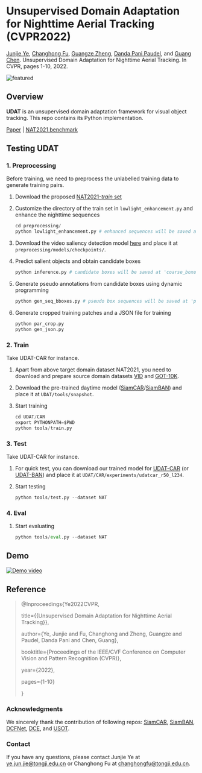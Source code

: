 # Unsupervised Domain Adaptation for Nighttime Aerial Tracking (CVPR2022)

[Junjie Ye](https://jayye99.github.io/), [Changhong Fu](https://vision4robotics.github.io/authors/changhong-fu/), [Guangze Zheng](https://zhengguangze.netlify.app/), [Danda Pani Paudel](https://people.ee.ethz.ch/~paudeld/), and [Guang Chen](https://ispc-group.github.io/). Unsupervised Domain Adaptation for Nighttime Aerial Tracking. In CVPR, pages 1-10, 2022.

![featured](https://github.com/vision4robotics/UDAT/blob/main/img/featured.png)

## Overview

**UDAT** is an unsupervised domain adaptation framework for visual object tracking. This repo contains its Python implementation.

[Paper](https://arxiv.org/abs/2203.10541) | [NAT2021 benchmark](https://pan.baidu.com/s/14QWmugCuGUvh2diV2i9bMw?pwd=v4rr)

## Testing UDAT

### 1. Preprocessing

Before training, we need to preprocess the unlabelled training data to generate training pairs.

1. Download the proposed [NAT2021-*train* set](https://pan.baidu.com/s/14QWmugCuGUvh2diV2i9bMw?pwd=v4rr)

2. Customize the directory of the train set in `lowlight_enhancement.py` and enhance the nighttime sequences

   ```python
   cd preprocessing/
   python lowlight_enhancement.py # enhanced sequences will be saved at '/YOUR/PATH/NAT2021/train/data_seq_enhanced/'
   ```

3. Download the video saliency detection model [here](https://drive.google.com/file/d/1Fuw3oC86AqZhH5F3pko_aqAMhPtQyt6j/view?usp=sharing) and place it at `preprocessing/models/checkpoints/`.

4. Predict salient objects and obtain candidate boxes

   ``` python
   python inference.py # candidate boxes will be saved at 'coarse_boxes/' as .npy
   ```

5. Generate pseudo annotations from candidate boxes using dynamic programming

   ``` python
   python gen_seq_bboxes.py # pseudo box sequences will be saved at 'pseudo_anno/'
   ```

6. Generate cropped training patches and a JSON file for training

   ``` py
   python par_crop.py
   python gen_json.py
   ```

### 2. Train

Take UDAT-CAR for instance.

1. Apart from above target domain dataset NAT2021, you need to download and prepare source domain datasets [VID](https://image-net.org/challenges/LSVRC/2017/) and [GOT-10K](http://got-10k.aitestunion.com/downloads).

2. Download the pre-trained daytime model ([SiamCAR](https://drive.google.com/drive/folders/11Jimzxj9QONOACJBKzMQ9La6GZhA73QD?usp=sharing)/[SiamBAN](https://drive.google.com/drive/folders/17Uz3dZFOtx-uU7J4t48_nAfPXvNsQAAq?usp=sharing)) and place it at `UDAT/tools/snapshot`.

3. Start training

   ``` python
   cd UDAT/CAR
   export PYTHONPATH=$PWD
   python tools/train.py
   ```

### 3. Test
Take UDAT-CAR for instance.
1. For quick test, you can download our trained model for [UDAT-CAR](https://drive.google.com/file/d/1DccbQ4nh2rlni8RVykTNzuHXJgSvNE4G/view?usp=sharing) (or [UDAT-BAN](https://drive.google.com/file/d/1nKyzA0ohOmrvSvypM-0cCvGNo93ZvdLp/view?usp=sharing)) and place it at `UDAT/CAR/experiments/udatcar_r50_l234`.

2. Start testing

    ```python
    python tools/test.py --dataset NAT
    ```

### 4. Eval

1. Start evaluating
    ``` python
    python tools/eval.py --dataset NAT
    ```

## Demo
[![Demo video](https://res.cloudinary.com/marcomontalbano/image/upload/v1647705190/video_to_markdown/images/youtube---nB5XitC-Lk-c05b58ac6eb4c4700831b2b3070cd403.jpg)](https://youtu.be/-nB5XitC-Lk "Demo video")

## Reference

> @Inproceedings{Ye2022CVPR,
>
> title={{Unsupervised Domain Adaptation for Nighttime Aerial Tracking}},
>
> author={Ye, Junjie and Fu, Changhong and Zheng, Guangze and Paudel, Danda Pani and Chen, Guang},
>
> booktitle={Proceedings of the IEEE/CVF Conference on Computer Vision and Pattern Recognition (CVPR)},
>
> year={2022}, 
>
> pages={1-10} 
>
> }



### Acknowledgments

We sincerely thank the contribution of following repos: [SiamCAR](https://github.com/ohhhyeahhh/SiamCAR), [SiamBAN](https://github.com/hqucv/siamban), [DCFNet](https://github.com/Roudgers/DCFNet), [DCE](https://github.com/Li-Chongyi/Zero-DCE), and [USOT](https://github.com/VISION-SJTU/USOT).



### Contact

If you have any questions, please contact Junjie Ye at [ye.jun.jie@tongji.edu.cn](mailto:ye.jun.jie@tongji.edu.cn) or Changhong Fu at [changhongfu@tongji.edu.cn](mailto:changhongfu@tongji.edu.cn).

